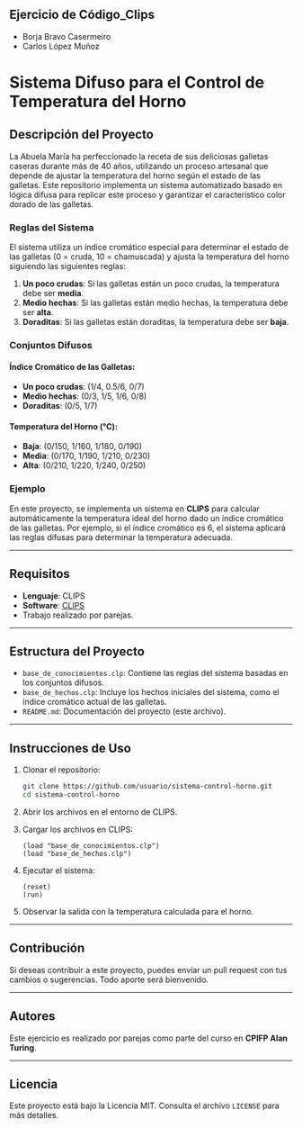 ## Ejercicio de Código_Clips 

 * Borja Bravo Casermeiro
 * Carlos López Muñoz

# Sistema Difuso para el Control de Temperatura del Horno

## Descripción del Proyecto

La Abuela María ha perfeccionado la receta de sus deliciosas galletas caseras durante más de 40 años, utilizando un proceso artesanal que depende de ajustar la temperatura del horno según el estado de las galletas. Este repositorio implementa un sistema automatizado basado en lógica difusa para replicar este proceso y garantizar el característico color dorado de las galletas.

### Reglas del Sistema
El sistema utiliza un índice cromático especial para determinar el estado de las galletas (0 = cruda, 10 = chamuscada) y ajusta la temperatura del horno siguiendo las siguientes reglas:

1. **Un poco crudas**: Si las galletas están un poco crudas, la temperatura debe ser **media**.
2. **Medio hechas**: Si las galletas están medio hechas, la temperatura debe ser **alta**.
3. **Doraditas**: Si las galletas están doraditas, la temperatura debe ser **baja**.

### Conjuntos Difusos

#### Índice Cromático de las Galletas:
- **Un poco crudas**: (1/4, 0.5/6, 0/7)
- **Medio hechas**: (0/3, 1/5, 1/6, 0/8)
- **Doraditas**: (0/5, 1/7)

#### Temperatura del Horno (°C):
- **Baja**: (0/150, 1/160, 1/180, 0/190)
- **Media**: (0/170, 1/190, 1/210, 0/230)
- **Alta**: (0/210, 1/220, 1/240, 0/250)

### Ejemplo
En este proyecto, se implementa un sistema en **CLIPS** para calcular automáticamente la temperatura ideal del horno dado un índice cromático de las galletas. Por ejemplo, si el índice cromático es 6, el sistema aplicará las reglas difusas para determinar la temperatura adecuada.

---

## Requisitos

- **Lenguaje**: CLIPS
- **Software**: [CLIPS](https://www.clipsrules.net/)
- Trabajo realizado por parejas.

---

## Estructura del Proyecto

- `base_de_conocimientos.clp`: Contiene las reglas del sistema basadas en los conjuntos difusos.
- `base_de_hechos.clp`: Incluye los hechos iniciales del sistema, como el índice cromático actual de las galletas.
- `README.md`: Documentación del proyecto (este archivo).

---

## Instrucciones de Uso

1. Clonar el repositorio:
   ```bash
   git clone https://github.com/usuario/sistema-control-horno.git
   cd sistema-control-horno
   ```

2. Abrir los archivos en el entorno de CLIPS.

3. Cargar los archivos en CLIPS:
   ```
   (load "base_de_conocimientos.clp")
   (load "base_de_hechos.clp")
   ```

4. Ejecutar el sistema:
   ```
   (reset)
   (run)
   ```

5. Observar la salida con la temperatura calculada para el horno.

---

## Contribución

Si deseas contribuir a este proyecto, puedes enviar un pull request con tus cambios o sugerencias. Todo aporte será bienvenido.

---

## Autores

Este ejercicio es realizado por parejas como parte del curso en **CPIFP Alan Turing**.

---

## Licencia

Este proyecto está bajo la Licencia MIT. Consulta el archivo `LICENSE` para más detalles.

